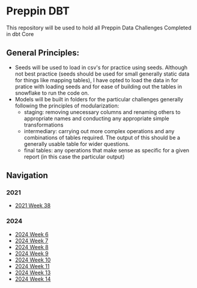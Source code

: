 # Preppin DBT

This repository will be used to hold all Preppin Data Challenges Completed in dbt Core

## General Principles:

- Seeds will be used to load in csv's for practice using seeds. Although not best practice (seeds should be used for small generally static data for things like mapping tables), I have opted to load the data in for pratice with loading seeds and for ease of building out the tables in snowflake to run the code on.
- Models will be built in folders for the particular challenges generally following the principles of modularization:
  - staging: removing unecessary columns and renaming others to appropriate names and conducting any appropriate simple transformations
  - intermediary: carrying out more complex operations and any combinations of tables required. The output of this should be a generally usable table for wider questions.
  - final tables: any operations that make sense as specific for a given report (in this case the particular output)

## Navigation

### 2021

- [2021 Week 38](models\2021wk38)

### 2024

- [2024 Week 6](models\2024wk6)
- [2024 Week 7](models\2024wk7)
- [2024 Week 8](models\2024wk8)
- [2024 Week 9](models\2024wk9)
- [2024 Week 10](models\2024wk10)
- [2024 Week 11](models\2024wk11)
- [2024 Week 13](models\2024wk13)
- [2024 Week 14](models\2024wk14)
